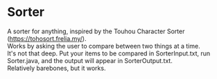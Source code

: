 # Sorter
 
A sorter for anything, inspired by the Touhou Character Sorter (https://tohosort.frelia.my/).  
Works by asking the user to compare between two things at a time.  
It's not that deep. Put your items to be compared in SorterInput.txt, run Sorter.java, and the output will appear in SorterOutput.txt.  
Relatively barebones, but it works.
